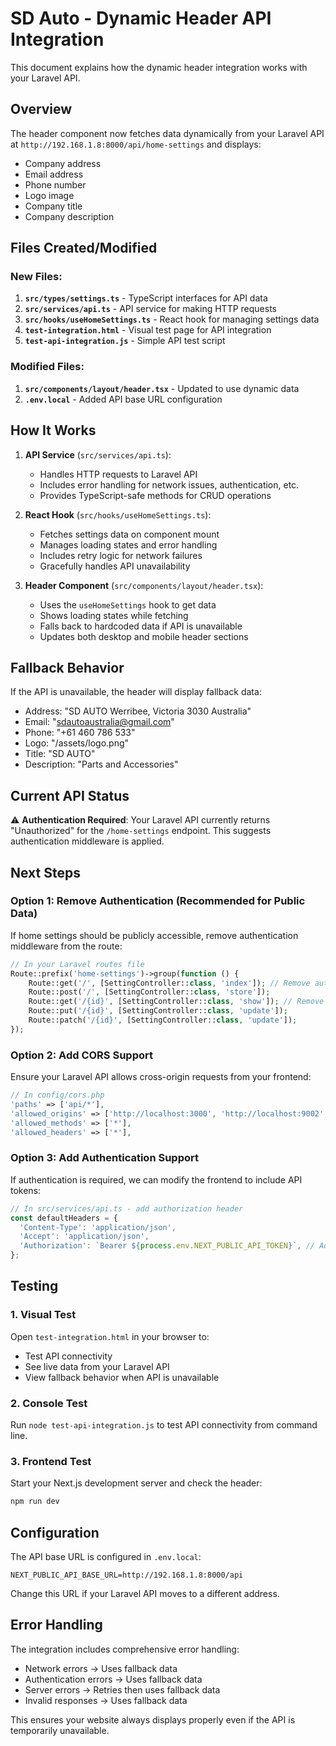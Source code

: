 # SD Auto - Dynamic Header API Integration

This document explains how the dynamic header integration works with your Laravel API.

## Overview

The header component now fetches data dynamically from your Laravel API at `http://192.168.1.8:8000/api/home-settings` and displays:

- Company address
- Email address  
- Phone number
- Logo image
- Company title
- Company description

## Files Created/Modified

### New Files:
1. **`src/types/settings.ts`** - TypeScript interfaces for API data
2. **`src/services/api.ts`** - API service for making HTTP requests
3. **`src/hooks/useHomeSettings.ts`** - React hook for managing settings data
4. **`test-integration.html`** - Visual test page for API integration
5. **`test-api-integration.js`** - Simple API test script

### Modified Files:
1. **`src/components/layout/header.tsx`** - Updated to use dynamic data
2. **`.env.local`** - Added API base URL configuration

## How It Works

1. **API Service** (`src/services/api.ts`):
   - Handles HTTP requests to Laravel API
   - Includes error handling for network issues, authentication, etc.
   - Provides TypeScript-safe methods for CRUD operations

2. **React Hook** (`src/hooks/useHomeSettings.ts`):
   - Fetches settings data on component mount
   - Manages loading states and error handling
   - Includes retry logic for network failures
   - Gracefully handles API unavailability

3. **Header Component** (`src/components/layout/header.tsx`):
   - Uses the `useHomeSettings` hook to get data
   - Shows loading states while fetching
   - Falls back to hardcoded data if API is unavailable
   - Updates both desktop and mobile header sections

## Fallback Behavior

If the API is unavailable, the header will display fallback data:
- Address: "SD AUTO Werribee, Victoria 3030 Australia"
- Email: "sdautoaustralia@gmail.com"  
- Phone: "+61 460 786 533"
- Logo: "/assets/logo.png"
- Title: "SD AUTO"
- Description: "Parts and Accessories"

## Current API Status

⚠️ **Authentication Required**: Your Laravel API currently returns "Unauthorized" for the `/home-settings` endpoint. This suggests authentication middleware is applied.

## Next Steps

### Option 1: Remove Authentication (Recommended for Public Data)
If home settings should be publicly accessible, remove authentication middleware from the route:

```php
// In your Laravel routes file
Route::prefix('home-settings')->group(function () {
    Route::get('/', [SettingController::class, 'index']); // Remove auth middleware
    Route::post('/', [SettingController::class, 'store']);
    Route::get('/{id}', [SettingController::class, 'show']); // Remove auth middleware  
    Route::put('/{id}', [SettingController::class, 'update']);
    Route::patch('/{id}', [SettingController::class, 'update']);
});
```

### Option 2: Add CORS Support
Ensure your Laravel API allows cross-origin requests from your frontend:

```php
// In config/cors.php
'paths' => ['api/*'],
'allowed_origins' => ['http://localhost:3000', 'http://localhost:9002', '*'],
'allowed_methods' => ['*'],
'allowed_headers' => ['*'],
```

### Option 3: Add Authentication Support
If authentication is required, we can modify the frontend to include API tokens:

```typescript
// In src/services/api.ts - add authorization header
const defaultHeaders = {
  'Content-Type': 'application/json',
  'Accept': 'application/json',
  'Authorization': `Bearer ${process.env.NEXT_PUBLIC_API_TOKEN}`, // Add this
};
```

## Testing

### 1. Visual Test
Open `test-integration.html` in your browser to:
- Test API connectivity
- See live data from your Laravel API
- View fallback behavior when API is unavailable

### 2. Console Test  
Run `node test-api-integration.js` to test API connectivity from command line.

### 3. Frontend Test
Start your Next.js development server and check the header:
```bash
npm run dev
```

## Configuration

The API base URL is configured in `.env.local`:
```
NEXT_PUBLIC_API_BASE_URL=http://192.168.1.8:8000/api
```

Change this URL if your Laravel API moves to a different address.

## Error Handling

The integration includes comprehensive error handling:
- Network errors → Uses fallback data
- Authentication errors → Uses fallback data  
- Server errors → Retries then uses fallback data
- Invalid responses → Uses fallback data

This ensures your website always displays properly even if the API is temporarily unavailable.
